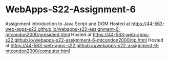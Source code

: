 # WebApps-S22-Assignment-6
Assignment introduction to Java Script and DOM
Hosted at  https://44-563-web-apps-s22.github.io/webapps-s22-assignment-6-mtcondon2000/president.html
Hosted at  https://44-563-web-apps-s22.github.io/webapps-s22-assignment-6-mtcondon2000/tip.html
Hosted at  https://44-563-web-apps-s22.github.io/webapps-s22-assignment-6-mtcondon2000/computer.html